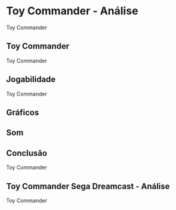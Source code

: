 ---
---

# Toy Commander - Análise

Toy Commander

## Toy Commander

Toy Commander

## Jogabilidade

Toy Commander

## Gráficos


## Som

## Conclusão

Toy Commander

## Toy Commander Sega Dreamcast - Análise

Toy Commander
